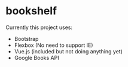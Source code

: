# bookshelf

Currently this project uses:
* Bootstrap
* Flexbox (No need to support IE)
* Vue.js (included but not doing anything yet)
* Google Books API
